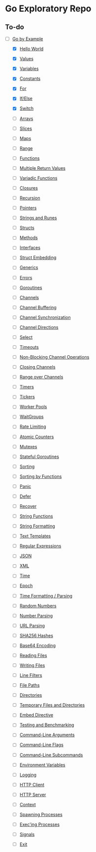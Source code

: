 # Go Exploratory Repo

## To-do

- [ ] [Go by Example](https://gobyexample.com/)
  - [x] [Hello World](https://gobyexample.com/hello-world)
  - [x] [Values](https://gobyexample.com/values)
  - [x] [Variables](https://gobyexample.com/variables)
  - [x] [Constants](https://gobyexample.com/constants)
  - [x] [For](https://gobyexample.com/for)
  - [x] [If/Else](https://gobyexample.com/if-else)
  - [x] [Switch](https://gobyexample.com/switch)
  - [ ] [Arrays](https://gobyexample.com/arrays)
  - [ ] [Slices](https://gobyexample.com/slices)
  - [ ] [Maps](https://gobyexample.com/maps)
  - [ ] [Range](https://gobyexample.com/range)
  - [ ] [Functions](https://gobyexample.com/functions)
  - [ ] [Multiple Return Values](https://gobyexample.com/multiple-return-values)
  - [ ] [Variadic Functions](https://gobyexample.com/variadic-functions)
  - [ ] [Closures](https://gobyexample.com/closures)
  - [ ] [Recursion](https://gobyexample.com/recursion)
  - [ ] [Pointers](https://gobyexample.com/pointers)
  - [ ] [Strings and Runes](https://gobyexample.com/strings-and-runes)
  - [ ] [Structs](https://gobyexample.com/structs)
  - [ ] [Methods](https://gobyexample.com/methods)
  - [ ] [Interfaces](https://gobyexample.com/interfaces)
  - [ ] [Struct Embedding](https://gobyexample.com/struct-embedding)
  - [ ] [Generics](https://gobyexample.com/generics)
  - [ ] [Errors](https://gobyexample.com/errors)
  - [ ] [Goroutines](https://gobyexample.com/goroutines)
  - [ ] [Channels](https://gobyexample.com/channels)
  - [ ] [Channel Buffering](https://gobyexample.com/channel-buffering)
  - [ ] [Channel Synchronization](https://gobyexample.com/channel-synchronization)
  - [ ] [Channel Directions](https://gobyexample.com/channel-directions)
  - [ ] [Select](https://gobyexample.com/select)
  - [ ] [Timeouts](https://gobyexample.com/timeouts)
  - [ ] [Non-Blocking Channel Operations](https://gobyexample.com/non-blocking-channel-operations)
  - [ ] [Closing Channels](https://gobyexample.com/closing-channels)
  - [ ] [Range over Channels](https://gobyexample.com/range-over-channels)
  - [ ] [Timers](https://gobyexample.com/timers)
  - [ ] [Tickers](https://gobyexample.com/tickers)
  - [ ] [Worker Pools](https://gobyexample.com/worker-pools)
  - [ ] [WaitGroups](https://gobyexample.com/waitgroups)
  - [ ] [Rate Limiting](https://gobyexample.com/rate-limiting)
  - [ ] [Atomic Counters](https://gobyexample.com/atomic-counters)
  - [ ] [Mutexes](https://gobyexample.com/mutexes)
  - [ ] [Stateful Goroutines](https://gobyexample.com/stateful-goroutines)
  - [ ] [Sorting](https://gobyexample.com/sorting)
  - [ ] [Sorting by Functions](https://gobyexample.com/sorting-by-functions)
  - [ ] [Panic](https://gobyexample.com/panic)
  - [ ] [Defer](https://gobyexample.com/defer)
  - [ ] [Recover](https://gobyexample.com/recover)
  - [ ] [String Functions](https://gobyexample.com/string-functions)
  - [ ] [String Formatting](https://gobyexample.com/string-formatting)
  - [ ] [Text Templates](https://gobyexample.com/text-templates)
  - [ ] [Regular Expressions](https://gobyexample.com/regular-expressions)
  - [ ] [JSON](https://gobyexample.com/json)
  - [ ] [XML](https://gobyexample.com/xml)
  - [ ] [Time](https://gobyexample.com/time)
  - [ ] [Epoch](https://gobyexample.com/epoch)
  - [ ] [Time Formatting / Parsing](https://gobyexample.com/time-formatting-parsing)
  - [ ] [Random Numbers](https://gobyexample.com/random-numbers)
  - [ ] [Number Parsing](https://gobyexample.com/number-parsing)
  - [ ] [URL Parsing](https://gobyexample.com/url-parsing)
  - [ ] [SHA256 Hashes](https://gobyexample.com/sha256-hashes)
  - [ ] [Base64 Encoding](https://gobyexample.com/base64-encoding)
  - [ ] [Reading Files](https://gobyexample.com/reading-files)
  - [ ] [Writing Files](https://gobyexample.com/writing-files)
  - [ ] [Line Filters](https://gobyexample.com/line-filters)
  - [ ] [File Paths](https://gobyexample.com/file-paths)
  - [ ] [Directories](https://gobyexample.com/directories)
  - [ ] [Temporary Files and Directories](https://gobyexample.com/temporary-files-and-directories)
  - [ ] [Embed Directive](https://gobyexample.com/embed-directive)
  - [ ] [Testing and Benchmarking](https://gobyexample.com/testing-and-benchmarking)
  - [ ] [Command-Line Arguments](https://gobyexample.com/command-line-arguments)
  - [ ] [Command-Line Flags](https://gobyexample.com/command-line-flags)
  - [ ] [Command-Line Subcommands](https://gobyexample.com/command-line-subcommands)
  - [ ] [Environment Variables](https://gobyexample.com/environment-variables)
  - [ ] [Logging](https://gobyexample.com/logging)
  - [ ] [HTTP Client](https://gobyexample.com/http-client)
  - [ ] [HTTP Server](https://gobyexample.com/http-server)
  - [ ] [Context](https://gobyexample.com/context)
  - [ ] [Spawning Processes](https://gobyexample.com/spawning-processes)
  - [ ] [Exec'ing Processes](https://gobyexample.com/execing-processes)
  - [ ] [Signals](https://gobyexample.com/signals)
  - [ ] [Exit](https://gobyexample.com/exit)

